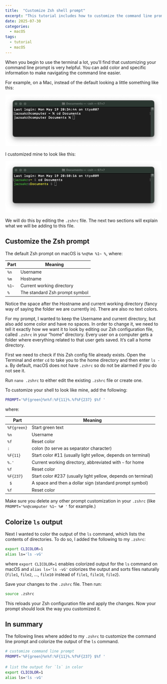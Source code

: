 ```yaml
---
title:  "Customize Zsh shell prompt" 
excerpt: "This tutorial includes how to customize the command line prompt and colorize the output of the `ls` command."
date: 2025-07-30
categories:
  - macOS
tags:
  - tutorial
  - macOS
---
```


When you begin to use the terminal a lot, you’ll find that customizing your command line prompt is very helpful. You can add color and specific information to make navigating the command line easier.

For example, on a Mac, instead of the default looking a little something like this:

![default macOS command prompt](/assets/images/posts/2025-07-30-customize-zsh-shell-prompt-1.png)

I customized mine to look like this:

![customized macOS command prompt](/assets/images/posts/2025-07-30-customize-zsh-shell-prompt-2.png)

We will do this by editing the `.zshrc` file. The next two sections will explain what we will be adding to this file. 

## **Customize the Zsh prompt**

The default Zsh prompt on macOS is `%n@%m %1~ %`, where:

| Part  | Meaning                          |
| ----- | -------------------------------- |
| `%n`  | Username                         |
| `%m`  | Hostname                         |
| `%1~` | Current working directory        |
| `%`   | The standard Zsh prompt symbol |

Notice the space after the Hostname and current working directory (fancy way of saying the folder we are currently in). There are also no text colors.  

For my prompt, I wanted to keep the Username and current directory, but also add some color and have no spaces. In order to change it, we need to tell it exactly how we want it to look by editing our Zsh configuration file, called `.zshrc` in your “home” directory. Every user on a computer gets a folder where everything related to that user gets saved. It’s call a home directory.

First we need to check if this Zsh config file already exists. Open the Terminal and enter `cd` to take you to the home directory and then enter `ls -a`.  By default, macOS does not have `.zshrc` so do not be alarmed if you do not see it. 

Run `nano .zshrc` to either edit the existing `.zshrc` file or create one. 

To customize your shell to look like mine, add the following:
```bash
PROMPT='%F{green}%n%f:%F{11}%.%f%F{237} $%f '
```

where:

| Part        | Meaning                                                      |
| ----------- | ------------------------------------------------------------ |
| `%F{green}` | Start green text                                             |
| `%n`        | Username                                                     |
| `%f`        | Reset color                                                  |
| `:`         | colon (to serve as separator character)                      | 
| `%F{11}`    | Start color #11 (usually light yellow, depends on terminal)  |
| `%.'`       | Current working directory, abbreviated with `~` for home     |
| `%f`        | Reset color                                                  |
| `%F{237}`   | Start color #237 (usually light yellow, depends on terminal) |
| ` $`        | A space and then a dollar sign (standard prompt symbol)      |
| `%f`        | Reset color                                                  |


Make sure you delete any other prompt customization in your `.zshrc` (like `PROMPT='%n@computer %1~ %# '` for example.)

## **Colorize `ls` output**

Next I wanted to color the output of the `ls` command, which lists the contents of directories. To do so, I added the following to my `.zshrc`:

```bash
export CLICOLOR=1
alias ls='ls -vG'
```

where `export CLICOLOR=1` enables colorized output for the `ls` command on macOS and `alias ls='ls -vG'` colorizes the output and sorts files naturally (`file1`, `file2`, ..., `file10` instead of `file1`, `file10`, `file2`).

Save your changes to the `.zshrc` file. Then run:
```bash
source .zshrc
```
This reloads your Zsh configuration file and apply the changes. Now your prompt should look the way you customized it. 

## **In summary**

The following lines where added to my `.zshrc` to customize the command line prompt and colorize the output of the `ls` command. 

```bash
# customize command line prompt
PROMPT='%F{green}%n%f:%F{11}%.%f%F{237} $%f '

# list the output for `ls` in color
export CLICOLOR=1
alias ls='ls -vG'
```